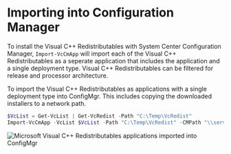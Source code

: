 # Importing into Configuration Manager

To install the Visual C++ Redistributables with System Center Configuration Manager, `Import-VcCmApp` will import each of the Visual C++ Redistributables as a seperate application that includes the application and a single deployment type. Visual C++ Redistributables can be filtered for release and processor architecture.

To import the Visual C++ Redistributables as applications with a single deployment type into ConfigMgr. This includes copying the downloaded installers to a network path.

```powershell
$VcList = Get-VcList | Get-VcRedist -Path "C:\Temp\VcRedist"
Import-VcCmApp -VcList $VcList -Path "C:\Temp\VcRedist" -CMPath "\\server\share\VcRedist" -SMSSiteCode LAB
```

![Microsoft Visual C++ Redistributables applications imported into ConfigMgr](https://raw.githubusercontent.com/aaronparker/Install-VisualCRedistributables/master/images/VcRedistConfigMgr.PNG)